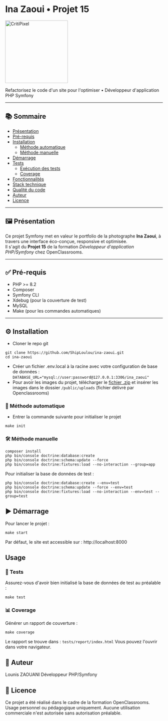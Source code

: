 # Ina Zaoui • Projet 15

<img src="../public/images/home.jpeg" alt="CritiPixel" width="200" />

Refactorisez le code d'un site pour l'optimiser • Développeur d'application PHP Symfony

---

## 📚 Sommaire

- [Présentation](#présentation)
- [Pré-requis](#pré-requis)
- [Installation](#installation)
  - [Méthode automatique](#méthode-automatique)
  - [Méthode manuelle](#méthode-manuelle)
- [Démarrage](#démarrage)
- [Tests](#tests)
  - [Exécution des tests](#exécution-des-tests)
  - [Coverage](#coverage)
- [Fonctionnalités](#fonctionnalités)
- [Stack technique](#stack-technique)
- [Qualité du code](#qualité-du-code)
- [Auteur](#auteur)
- [Licence](#licence)

---

## 🖼️ Présentation

Ce projet Symfony met en valeur le portfolio de la photographe **Ina Zaoui**, à travers une interface éco-conçue, responsive et optimisée.  
Il s'agit du **Projet 15** de la formation *Développeur d'application PHP/Symfony* chez OpenClassrooms.

---

## ✅ Pré-requis

- PHP >= 8.2
- Composer
- Symfony CLI
- Xdebug (pour la couverture de test)
- MySQL
- Make (pour les commandes automatiques)

---

## ⚙️ Installation

- Cloner le repo git
```
git clone https://github.com/ShipLoulou/ina-zaoui.git
cd ina-zaoui
```
- Créer un fichier .env.local à la racine avec votre configuration de base de données : 
`DATABASE_URL="mysql://user:password@127.0.0.1:3306/ina_zaoui"`
- Pour avoir les images du projet, télécharger le [fichier .zip](https://openclassrooms.com/fr/paths/876/projects/1684/1804-option-b---mission-(cas-fictif)#:~:text=%2C%20ainsi%20que-,le%20fichier%20back%2Dup,-pour%20te%20connecter) et insérer les images dans le dossier `/public/uploads` (fichier délivré par Openclassrooms)

### 🔁 Méthode automatique
- Entrer la commande suivante pour initialiser le projet
```
make init
```

### 🛠️ Méthode manuelle
```
composer install
php bin/console doctrine:database:create
php bin/console doctrine:schema:update --force
php bin/console doctrine:fixtures:load --no-interaction --group=app
```
Pour initialiser la base de données de test :
```
php bin/console doctrine:database:create --env=test
php bin/console doctrine:schema:update --force --env=test
php bin/console doctrine:fixtures:load --no-interaction --env=test --group=test
```


## ▶️ Démarrage

Pour lancer le projet :
```
make start
```
Par défaut, le site est accessible sur : http://localhost:8000

## Usage 

### 🧪 Tests

Assurez-vous d'avoir bien initialisé la base de données de test au préalable :
```
make test
```

### 📊 Coverage

Générer un rapport de couverture :
```
make coverage
```
Le rapport se trouve dans : `tests/report/index.html`
Vous pouvez l'ouvrir dans votre navigateur.

## 👤 Auteur
Lounis ZAOUANI
Développeur PHP/Symfony

## 📄 Licence
Ce projet a été réalisé dans le cadre de la formation OpenClassrooms.
Usage personnel ou pédagogique uniquement.
Aucune utilisation commerciale n'est autorisée sans autorisation préalable.